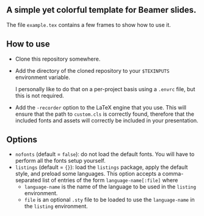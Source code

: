 ## A simple yet colorful template for Beamer slides.

The file `example.tex` contains a few frames to show how to use it.

## How to use

- Clone this repository somewhere.
- Add the directory of the cloned repository to your `$TEXINPUTS` environment variable.
  
  I personally like to do that on a per-project basis using a `.envrc` file, but this is not required.
- Add the `-recorder` option to the LaTeX engine that you use. 
  This will ensure that the path to `custom.cls` is correctly found, therefore that the included fonts and assets will correctly be included in your presentation.

## Options

- `nofonts` (default = `false`): do not load the default fonts.
  You will have to perform all the fonts setup yourself.
- `listings` (default = `{}`): load the `listings` package, apply the default style, and preload some languages.
  This option accepts a comma-separated list of entries of the form `language-name[:file]` where
  - `language-name` is the name of the language to be used in the `listing` environment.
  - `file` is an optional `.sty` file to be loaded to use the `language-name` in the `listing` environment.